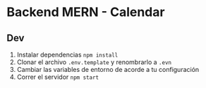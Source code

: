 # Backend MERN - Calendar

## Dev

1. Instalar dependencias `npm install`
2. Clonar el archivo `.env.template` y renombrarlo a `.evn`
3. Cambiar las variables de entorno de acorde a tu configuración
4. Correr el servidor `npm start`